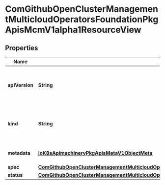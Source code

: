 
# ComGithubOpenClusterManagementMulticloudOperatorsFoundationPkgApisMcmV1alpha1ResourceView

## Properties
Name | Type | Description | Notes
------------ | ------------- | ------------- | -------------
**apiVersion** | **String** | APIVersion defines the versioned schema of this representation of an object. Servers should convert recognized schemas to the latest internal value, and may reject unrecognized values. More info: https://git.k8s.io/community/contributors/devel/sig-architecture/api-conventions.md#resources |  [optional]
**kind** | **String** | Kind is a string value representing the REST resource this object represents. Servers may infer this from the endpoint the client submits requests to. Cannot be updated. In CamelCase. More info: https://git.k8s.io/community/contributors/devel/sig-architecture/api-conventions.md#types-kinds |  [optional]
**metadata** | [**IoK8sApimachineryPkgApisMetaV1ObjectMeta**](IoK8sApimachineryPkgApisMetaV1ObjectMeta.md) | Standard object&#39;s metadata. More info: https://git.k8s.io/community/contributors/devel/api-conventions.md#metadata |  [optional]
**spec** | [**ComGithubOpenClusterManagementMulticloudOperatorsFoundationPkgApisMcmV1alpha1ResourceViewSpec**](ComGithubOpenClusterManagementMulticloudOperatorsFoundationPkgApisMcmV1alpha1ResourceViewSpec.md) | Spec defines the behavior of the work. |  [optional]
**status** | [**ComGithubOpenClusterManagementMulticloudOperatorsFoundationPkgApisMcmV1alpha1ResourceViewStatus**](ComGithubOpenClusterManagementMulticloudOperatorsFoundationPkgApisMcmV1alpha1ResourceViewStatus.md) | Status describes the result of a work |  [optional]



